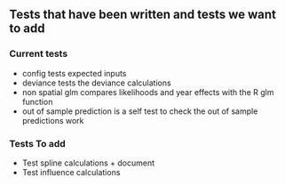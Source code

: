 ## Tests that have been written and tests we want to add
### Current tests
- config tests expected inputs
- deviance tests the deviance calculations
- non spatial glm compares likelihoods and year effects with the R glm function
- out of sample prediction is a self test to check the out of sample predictions work

### Tests To add 
- Test spline calculations + document
- Test influence calculations
